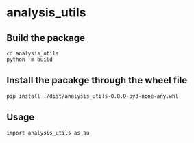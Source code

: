 # analysis_utils

## Build the package
```
cd analysis_utils
python -m build
```

## Install the pacakge through the wheel file
```
pip install ./dist/analysis_utils-0.0.0-py3-none-any.whl
```
 
 ## Usage
 ```
 import analysis_utils as au
 ```
